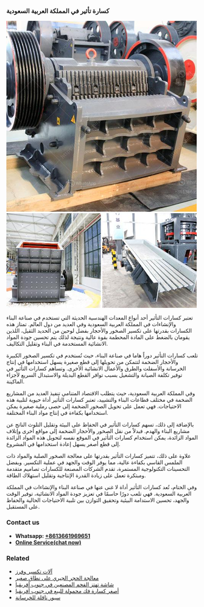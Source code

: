 <h3>كسارة تأثير في المملكة العربية السعودية</h3><img src='1701853121.jpg' alt=''><p>تعتبر كسارات التأثير أحد أنواع المعدات الهندسية الحديثة التي تستخدم في صناعة البناء والإنشاءات في المملكة العربية السعودية وفي العديد من دول العالم. تمتاز هذه الكسارات بقدرتها على تكسير الصخور والأحجار بفضل لوحين من الحديد الثقيل، اللذين يقومان بالضغط على المادة المحطمة بقوة عالية ونتيجة لذلك يتم تحسين جودة المواد الانشائية المستخدمة في البناء وتقليل التكاليف.</p><p>تلعب كسارات التأثير دوراً هاما في صناعة البناء، حيث تُستخدم في تكسير الصخور الكبيرة والأحجار الضخمة لتتمكن من تحويلها إلى قطع صغيرة يسهل استخدامها في إنتاج الخرسانة والأسفلت والطرق والأعمال الانشائية الأخرى. وتساهم كسارات التأثير في توفير تكلفة الصيانة والتشغيل بسبب توافر القطع البديلة والاستبدال السريع لأجزاء الماكينة.</p><p>وفي المملكة العربية السعودية، حيث يتطلب الاقتصاد المتنامي تنفيذ العديد من المشاريع الضخمة في مختلف قطاعات البناء والتشييد، تعتبر كسارات التأثير أداة حيوية لتلبية هذه الاحتياجات. فهي تعمل على تحويل الصخور الضخمة إلى حصى رملية صغيرة يمكن استخدامها بكفاءة في إنتاج مواد البناء المختلفة.</p><p>بالإضافة إلى ذلك، تسهم كسارات التأثير في الحفاظ على البيئة وتقليل التلوث الناتج عن مشاريع البناء والهدم. فبدلاً من نقل الصخور والأحجار الضخمة إلى مواقع أخرى وإتلاف المواد الزائدة، يمكن استخدام كسارات التأثير في الموقع نفسه لتحويل هذه المواد الزائدة إلى قطع أصغر يسهل إعادة استخدامها في المشروع.</p><p>علاوة على ذلك، تتميز كسارات التأثير بقدرتها على معالجة الصخور الصلبة والمواد ذات الملمس القاسي بكفاءة عالية، مما يوفر الوقت والجهد في عملية التكسير. وبفضل التحسينات التكنولوجية المستمرة، تقدم الشركات المصنعة للكسارات تصاميم متقدمة ومبتكرة تعمل على زيادة القدرة الإنتاجية وتقليل استهلاك الطاقة.</p><p>وفي الختام، تُعد كسارات التأثير أداة لا غنى عنها في صناعة البناء والإنشاءات في المملكة العربية السعودية. فهي تلعب دورًا حاسمًا في تعزيز جودة المواد الانشائية، توفير الوقت والجهد، تحسين الاستدامة البيئية وتحقيق التوازن بين تلبية الاحتياجات الحالية والحفاظ على المستقبل.</p><h3>Contact us</h3><ul><li><strong>Whatsapp:&nbsp;<a href="https://wa.me/8613661969651">+8613661969651</a></strong></li><li><a href="https://swt.shibang-china.com/?git&amp;zhl&amp;كسارة تأثير في المملكة العربية السعودية"><strong>Online Service(chat now)</strong></a></li></ul><h3>Related</h3><ul><li><a href='آلات تكسير وفرز.md'>آلات تكسير وفرز</a></li><li><a href='معالجة الحجر الجيري على نطاق صغير.md'>معالجة الحجر الجيري على نطاق صغير</a></li><li><a href='شاشة تهتز الفحم المصنعين في جنوب أفريقيا.md'>شاشة تهتز الفحم المصنعين في جنوب أفريقيا</a></li><li><a href='أصغر كسارة فك محمولة للبيع في جنوب أفريقيا.md'>أصغر كسارة فك محمولة للبيع في جنوب أفريقيا</a></li><li><a href='سيور ناقلة للخرسانة.md'>سيور ناقلة للخرسانة</a></li></ul>